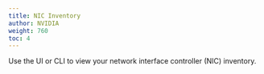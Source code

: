 ```yaml
---
title: NIC Inventory
author: NVIDIA
weight: 760
toc: 4
---
```


Use the UI or CLI to view your network interface controller (NIC) inventory. 


